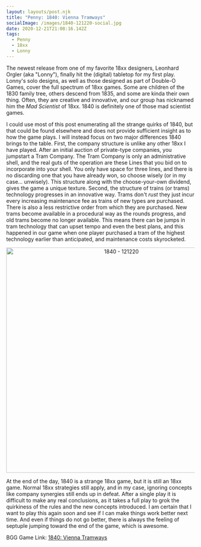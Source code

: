 ```yaml
---
layout: layouts/post.njk
title: "Penny: 1840: Vienna Tramways"
socialImage: /images/1840-121220-social.jpg
date: 2020-12-21T21:08:16.142Z
tags:
  - Penny
  - 18xx
  - Lonny
---
```

The newest release from one of my favorite 18xx designers, Leonhard Orgler (aka "Lonny"), finally hit the (digital) tabletop for my first play. Lonny's solo designs, as well as those designed as part of Double-O Games, cover the full spectrum of 18xx games. Some are children of the 1830 family tree, others descend from 1835, and some are kinda their own thing. Often, they are creative and innovative, and our group has nicknamed him the *Mad Scientist* of 18xx. 1840 is definitely one of those mad scientist games.

I could use most of this post enumerating all the strange quirks of 1840, but that could be found elsewhere and does not provide sufficient insight as to how the game plays. I will instead focus on two major differences 1840 brings to the table. First, the company structure is unlike any other 18xx I have played. After an initial auction of private-type companies, you jumpstart a Tram Company. The Tram Company is only an administrative shell, and the real guts of the operation are these Lines that you bid on to incorporate into your shell. You only have space for three lines, and there is no discarding one that you have already won, so choose wisely (or in my case... unwisely). This structure along with the choose-your-own dividend, gives the game a unique texture. Second, the structure of trains (or trams) technology progresses in an innovative way. Trams don't *rust* they just incur every increasing maintenance fee as trains of new types are purchased. There is also a less restrictive order from which they are purchased. New trams become available in a procedural way as the rounds progress, and old trams become no longer available. This means there can be jumps in tram technology that can upset tempo and even the best plans, and this happened in our game when one player purchased a tram of the highest technology earlier than anticipated, and maintenance costs skyrocketed.

<p align="center"><img src="/images/1840-121220.jpg" alt="1840 - 121220" width="600"></p>

At the end of the day, 1840 is a strange 18xx game, but it is still an 18xx game. Normal 18xx strategies still apply, and in my case, ignoring concepts like company synergies still ends up in defeat. After a single play it is difficult to make any real conclusions, as it takes a full play to grok the quirkiness of the rules and the new concepts introduced. I am certain that I want to play this again soon and see if I can make things work better next time. And even if things do not go better, there is always the feeling of septuple jumping toward the end of the game, which is awesome.

BGG Game Link: [1840: Vienna Tramways](https://boardgamegeek.com/boardgame/300127/1840-vienna-tramways)